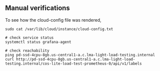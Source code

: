 ## Manual verifications
To see how the cloud-config file was rendered,

```shell
sudo cat /var/lib/cloud/instance/cloud-config.txt
```

```shell
# check service status
systemctl status grafana-agent

# check reachability
ping pd-ssd-4cpu-8gb.us-central1-a.c.lma-light-load-testing.internal
curl http://pd-ssd-4cpu-8gb.us-central1-a.c.lma-light-load-testing.internal/cos-lite-load-test-prometheus-0/api/v1/labels
```
